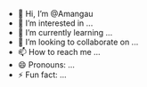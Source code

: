 - 👋 Hi, I’m @Amangau
- 👀 I’m interested in ...
- 🌱 I’m currently learning ...
- 💞️ I’m looking to collaborate on ...
- 📫 How to reach me ...
- 😄 Pronouns: ...
- ⚡ Fun fact: ...

<!---
Amangau/Amangau is a ✨ special ✨ repository because its `README.md` (this file) appears on your GitHub profile.
You can click the Preview link to take a look at your changes.
--->

